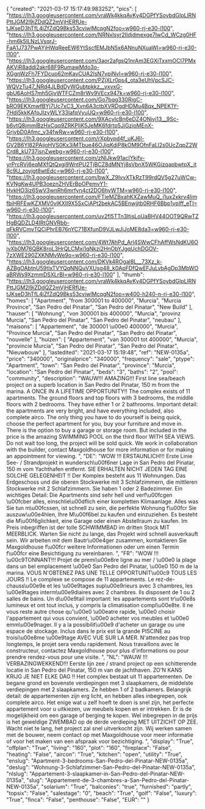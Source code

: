 {
"created": "2021-03-17 15:17:49.983252",
"pics": [
"https://lh3.googleusercontent.com/vraWk4kkqAvKy4DGPfYSoybdGIpLlRNPttJGM2l9iZDdQZ2mVjHERfUe-tJKseD3hTfL4iZfZdQ9Bks53cviwlMcqgN2foo=w960-rj-e30-l100",
"https://lh3.googleusercontent.com/NRNxlsyr2IIdjdmexge7lwCd_WCzg0HF-hm6k5ILNzLVsqrJ-FaA1J737PwAYjHWqReeEW6YtSscfEMJbN5x6ANnuNXuaWI=w960-rj-e30-l100",
"https://lh3.googleusercontent.com/3aor2afgsQ1nrAm3EGXiTxxmOCI7PMxAKViR8addi2akr68F9RumawMdo3o-XGgnWzFh7FYDcuo62mKavCUA2IsN7vpjNvI=w960-rj-e30-l100",
"https://lh3.googleusercontent.com/PZjXLr0ps4_ota3eUhVpcSJC-WQVzTu47_NRd4JLBdDyWGubtpkkz__yxvxG-gbU6AoHS7mh5GjvWTFCZm8rWv9VEcx947k=w960-rj-e30-l100",
"https://lh3.googleusercontent.com/Go7bqg330RjgC-bRO9EKXmwfBYj7Uc7xC3_Xvn6A3ctbXVRDgdHDMu4Bqx_NPEK1Y-7Hdi5kkKAfpJIzyWLY33IafqVyuUQ=w960-rj-e30-l100",
"https://lh3.googleusercontent.com/9XAcyIcBn6eDZ4ONivj13__9Sc-b6vtQ8jmmlBzHxCqq9ZRKPIjK5JeMK6fdrtp5JiGzjoMEnX-GrjybD0Afmc_v34fwRw=w960-rj-e30-l100",
"https://lh3.googleusercontent.com/rXpbypd4f_uKJ6l-GV2B6Yl82PAijoHVS0Kx3iMTbue46OJjqKdiP8kOM9OfnFaLl2s0UcZqpZ2WCrd8_kU737isnZwebg=w960-rj-e30-l100",
"https://lh3.googleusercontent.com/zNIJkw91acIYkjfv-yrPrcRVj6eqMXfQtQxgi9WntPU2TjBCZ8dMNYj8sVbnX5WKGizqapbwtpX_jt8c9U_zoyjgt8wtEdc=w960-rj-e30-l100",
"https://lh3.googleusercontent.com/bwX_Z9IvvXTkRzT99rdQV5g27uWCw-KVNgKw4UPB3oeznZHVErBpOPemvY1-HvkHO3iz65wV3wnRh6mrfyn4ct2DO6hyWTM=w960-rj-e30-l100",
"https://lh3.googleusercontent.com/FTieMZBxahKXZawMuQ_j1ux2xkrv4IimfbiHRFEwKZXMV0vIKXIl9X5SxCiAPt2bekAC5BEnwjjtb0RHF6Bbp1vplff_eTI=w960-rj-e30-l100",
"https://lh3.googleusercontent.com/uv2fl5TTn3ItjsLoUaBHV44OOT9QRwTZHgBQDZLD4IRtGNVRbb-qFkRVCmvTQCiPhrEB76nYC71BXfunD9VJLwJiJoME8da3=w960-rj-e30-l100",
"https://lh3.googleusercontent.com/4Wt7AhPd_Arl4SWwCFhAffWsNdKU6OjvXb0M76QBK8roL3HrQLCMxj1qNkzi2HnObYJgqUchDGOV-7zXWE290ZXKNMvWe9o=w960-rj-e30-l100",
"https://lh3.googleusercontent.com/DKVk4ROgal8L__73Xz_k-AZBgOAbtnU59tIxTVYQqNNQuVXUsg48_k0ApFDfQwEFJuLvbAgDp3MbWOaBRWs9XzmmDSXLrBI=w960-rj-e30-l100"
],
"thumb": "https://lh3.googleusercontent.com/vraWk4kkqAvKy4DGPfYSoybdGIpLlRNPttJGM2l9iZDdQZ2mVjHERfUe-tJKseD3hTfL4iZfZdQ9Bks53cviwlMcqgN2foo=w400-h240-n-rj-e30-l100",
"homes": [
"Apartment",
"from 300001 to 400000",
"Murcia",
"Murcia Province",
"San Pedro del Pinatar",
"San Pedro del Pinatar",
"New Build"
],
"hauser": [
"Wohnung",
"von 300001 bis 400000",
"Murcia",
"provinz Murcia",
"San Pedro del Pinatar",
"San Pedro del Pinatar",
"neubau"
],
"maisons": [
"Appartement",
"de 300001 \u00e0 400000",
"Murcia",
"Province Murcia",
"San Pedro del Pinatar",
"San Pedro del Pinatar",
"nouvelle"
],
"huizen": [
"Appartement",
"van 300001 tot 400000",
"Murcia",
"provincie Murcia",
"San Pedro del Pinatar",
"San Pedro del Pinatar",
"Nieuwbouw"
],
"lastedited": "2021-03-17 15:19:48",
"ref": "NEW-0135a",
"price": "340000",
"originalprice": "340000",
"frequency": "sale",
"ptype": "Apartment",
"town": "San Pedro del Pinatar",
"province": "Murcia",
"location": "San Pedro del Pinatar",
"beds": "3",
"baths": "2",
"pool": "community",
"description": "WAUW!!! AMAZING!!! First line sea/beach project on a superb location in San Pedro del Pinatar, 150 m from the marina. A ONCE IN A LIFETIME OPPORTUNITY!! The complex exists of 11 apartments. The ground floors and top floors with 3 bedrooms, the middle floors with 2 bedrooms. They have either 1 or 2 bathrooms. Important detail: the apartments are very bright, and have everything included, also complete airco. The only thing you have to do yourself is being quick, choose the perfect apartment for you, buy your furniture and move in. There is the option to buy a garage or storage room. But included in the price is the amazing SWIMMING POOL on the third floor WITH SEA VIEWS. Do not wait too long, the project will be sold quick. We work in collaboration with the builder, contact Maxgoldhouse for more information or for making an appointment for viewing.  ",
"DE": "WOW !!! ERSTAUNLICH!!! Erste Linie See- / Strandprojekt in wundersch\u00f6ner Lage in San Pedro del Pinatar, 150 m vom Yachthafen entfernt. SIE ERHALTEN NICHT JEDEN TAG EINE SOLCHE GELEGENHEIT !! Der Komplex besteht aus 11 Wohnungen. Das Erdgeschoss und die oberen Stockwerke mit 3 Schlafzimmern, die mittleren Stockwerke mit 2 Schlafzimmern. Sie haben 1 oder 2 Badezimmer. Ein wichtiges Detail: Die Apartments sind sehr hell und verf\u00fcgen \u00fcber alles, einschlie\u00dflich einer kompletten Klimaanlage. Alles was Sie tun m\u00fcssen, ist schnell zu sein, die perfekte Wohnung f\u00fcr Sie auszuw\u00e4hlen, Ihre M\u00f6bel zu kaufen und einzuziehen. Es besteht die M\u00f6glichkeit, eine Garage oder einen Abstellraum zu kaufen. Im Preis inbegriffen ist der tolle SCHWIMMBAD im dritten Stock MIT MEERBLICK. Warten Sie nicht zu lange, das Projekt wird schnell ausverkauft sein. Wir arbeiten mit dem Bautr\u00e4ger zusammen, kontaktieren Sie Maxgoldhouse f\u00fcr weitere Informationen oder um einen Termin f\u00fcr eine Besichtigung zu vereinbaren.   ",
"FR": "WOW !!! \u00c9TONNANT!!! Projet de premi\u00e8re ligne au mer / \u00e0 la plage dans un bel emplacement \u00e0 San Pedro del Pinatar, \u00e0 150 m de la marina. VOUS N'OBTENEZ PAS UNE TELLE OPPORTUNIT\u00c9 TOUS LES JOURS !! Le complexe se compose de 11 appartements. Le rez-de-chauss\u00e9e et les \u00e9tages sup\u00e9rieurs avec 3 chambres, les \u00e9tages interm\u00e9diaires avec 2 chambres. Ils disposent de 1 ou 2 salles de bains. Un d\u00e9tail important: les appartements sont tr\u00e8s lumineux et ont tout inclus, y compris la climatisation compl\u00e8te. Il ne vous reste autre chose qu'\u00e0 \u00eatre rapide, \u00e0 choisir l'appartement qui vous convient, \u00e0 acheter vos meubles et \u00e0 emm\u00e9nager. Il y a la possibilit\u00e9 d'acheter un garage ou une espace de stockage. Inclus dans le prix est la grande PISCINE au troisi\u00e8me \u00e9tage AVEC VUE SUR LA MER. N'attendez pas trop longtemps, le projet sera vendu rapidement. Nous travaillons avec le constructeur, contactez Maxgoldhouse pour plus d'informations ou pour prendre rendez-vous pour une visite. ",
"NL": "WAUW !!! VERBAZINGWEKKEND!!! Eerste lijn zee / strand project op een schitterende locatie in San Pedro del Pinatar, 150 m van de jachthaven. ZO'N KANS KRIJG JE NIET ELKE DAG !! Het complex bestaat uit 11 appartementen. De begane grond en bovenste verdiepingen met 3 slaapkamers, de middelste verdiepingen met 2 slaapkamers. Ze hebben 1 of 2 badkamers. Belangrijk detail: de appartementen zijn erg licht, en hebben alles inbegrepen, ook complete airco. Het enige wat u zelf hoeft te doen is snel zijn, het perfecte appartement voor u uitkiezen, uw meubels kopen en er intrekken. Er is de mogelijkheid om een garage of berging te kopen. Wel inbegrepen in de prijs is het geweldige ZWEMBAD op de derde verdieping MET UITZICHT OP ZEE. Wacht niet te lang, het project zal snel uitverkocht zijn. Wij werken samen met de bouwer, neem contact op met Maxgoldhouse voor meer informatie of voor het maken van een afspraak voor bezichtiging.   ",
"display": "True",
"offplan": "True",
"living": "160",
"plot": "160",
"fireplace": "False",
"heating": "False",
"aircon": "True",
"kitchen": "open",
"utility": "True",
"enslug": "Apartment-3-bedrooms-San-Pedro-del-Pinatar-NEW-0135a",
"deslug": "Wohnung-3-Schlafzimmer-San-Pedro-del-Pinatar-NEW-0135a",
"nlslug": "Appartement-3-slaapkamer-in-San-Pedro-del-Pinatar-NEW-0135a",
"slug": "Appartement-de-3-chambres-a-San-Pedro-del-Pinatar-NEW-0135a",
"solarium": "True",
"balconies": "true",
"furnished": "partly",
"topsix": "False",
"salestage": "0",
"beach": "True",
"golf": "False",
"luxury": "True",
"finca": "False",
"penthouse": "False",
"EUR": ""
}